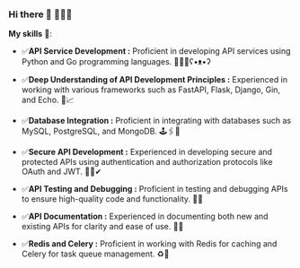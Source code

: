 ### Hi there 👋 🦖🦖🦖

**My skills** 🤹:

- ✅**API Service Development :** Proficient in developing API services using Python and Go programming languages. 🥇🐍🐳ʕ•ᴥ•ʔ

- ✅**Deep Understanding of API Development Principles :** Experienced in working with various frameworks such as FastAPI, Flask, Django, Gin, and Echo. 🤿📈

- ✅**Database Integration :** Proficient in integrating with databases such as MySQL, PostgreSQL, and MongoDB. 🕹️🖇️💾

- ✅**Secure API Development :** Experienced in developing secure and protected APIs using authentication and authorization protocols like OAuth and JWT. 🧩🔑✔

- ✅**API Testing and Debugging :** Proficient in testing and debugging APIs to ensure high-quality code and functionality. 🎲🧪

- ✅**API Documentation :** Experienced in documenting both new and existing APIs for clarity and ease of use. 📝🚩

- ✅**Redis and Celery :** Proficient in working with Redis for caching and Celery for task queue management. ♻️🎯
  
<!--
**Wowa-Py/Wowa-Py** is a ✨ _special_ ✨ repository because its `README.md` (this file) appears on your GitHub profile.
### Hi there 👋
Here are some ideas to get you started:

- 🔭 I’m currently working on ...
- 🌱 I’m currently learning ...
- 👯 I’m looking to collaborate on ...
- 🤔 I’m looking for help with ...
- 💬 Ask me about ...
- 📫 How to reach me: ...
- 😄 Pronouns: ...
- ⚡ Fun fact: ...
-->
